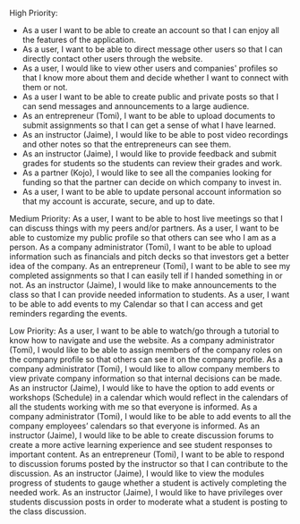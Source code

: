 
High Priority:
<ul>
<li>As a user I want to be able to create an account so that I can enjoy all the features of the application.</li>
<li>As a user, I want to be able to direct message other users so that I can directly contact other users through the website.</li>
<li>As a user, I would like to view other users and companies' profiles so that I know more about them and decide whether I want to connect with them or not.</li>
<li>As a user I want to be able to create public and private posts so that I can send messages and announcements to a large audience.</li>
<li>As an entrepreneur (Tomi), I want to be able to upload documents to submit assignments so that I can get a sense of what I have learned.</li>
<li>As an instructor (Jaime), I would like to be able to post video recordings and other notes so that the entrepreneurs can see them.</li>
<li>As an instructor (Jaime),‌ ‌I‌ ‌would‌ ‌like‌ ‌to‌ ‌provide‌ ‌feedback‌ ‌and‌ ‌submit‌ ‌grades‌ ‌for‌ ‌students‌ ‌so‌ ‌the‌ ‌students‌ ‌can‌ ‌review‌ ‌their‌ ‌grades‌ ‌and‌ ‌work‌.</li>
<li>As a partner (Kojo), I would like to see all the companies looking for funding so that the partner can decide on which company to invest in.</li>
<li>As a user, I want to be able to update personal account information so that my account is accurate, secure, and up to date.</li>
  </ul>

Medium Priority:
As a user, I want to be able to host live meetings so that I can discuss things with my peers and/or partners.
As a user, I want to be able to customize my public profile so that others can see who I am as a person.
As a company administrator (Tomi), I want to be able to upload information such as financials and pitch decks so that investors get a better idea of the company.
As an entrepreneur (Tomi), I want to be able to see my completed assignments so that I can easily tell if I handed something in or not.
As an instructor (Jaime),‌ ‌I‌ ‌would‌ ‌like‌ ‌to‌ ‌make‌ ‌announcements‌ ‌to‌ ‌the‌ ‌class‌ ‌so‌ ‌that‌ ‌I‌ ‌can‌ ‌provide‌ ‌needed‌ ‌information‌ ‌to‌ ‌students‌.
As a user, I want to be able to add events to my Calendar so that I can access and get reminders regarding the events.

Low Priority:
As a user, I want to be able to watch/go through a tutorial to know how to navigate and use the website.
As a company administrator (Tomi), I would like to be able to assign members of the company roles on the company profile so that others can see it on the company profile.
As a company administrator (Tomi), I would like to allow company members to view private company information so that internal decisions can be made.
As an instructor (Jaime), I would like to have the option to add events or workshops (Schedule) in a calendar which would reflect in the calendars of all the students working with me so that everyone is informed.
As a company administrator (Tomi), I would like to be able to add events to all the company employees’ calendars so that everyone is informed.
As an instructor (Jaime), I would like to be able to create discussion forums to create a more active learning experience and see student responses to important content.
As an entrepreneur (Tomi), I want to be able to respond to discussion forums posted by the instructor so that I can contribute to the discussion.
As an instructor (Jaime),‌ ‌I‌ ‌would‌ ‌like‌ ‌to‌ ‌view‌ ‌the‌ ‌modules progress‌ ‌of‌ ‌students‌ ‌to‌ ‌gauge‌ ‌whether‌ ‌a‌ ‌student‌ ‌is‌ ‌actively‌ ‌completing‌ ‌the‌ ‌needed‌ ‌work‌.
As an instructor (Jaime),‌ ‌I‌ ‌would‌ ‌like‌ ‌to‌ ‌have‌ ‌privileges‌ ‌over‌ ‌students‌ discussion posts ‌in‌ ‌order‌ ‌to‌ ‌moderate‌ ‌what‌ ‌a‌ ‌student‌ ‌is‌ ‌posting‌ ‌to‌ ‌the‌ ‌class‌ ‌discussion.

